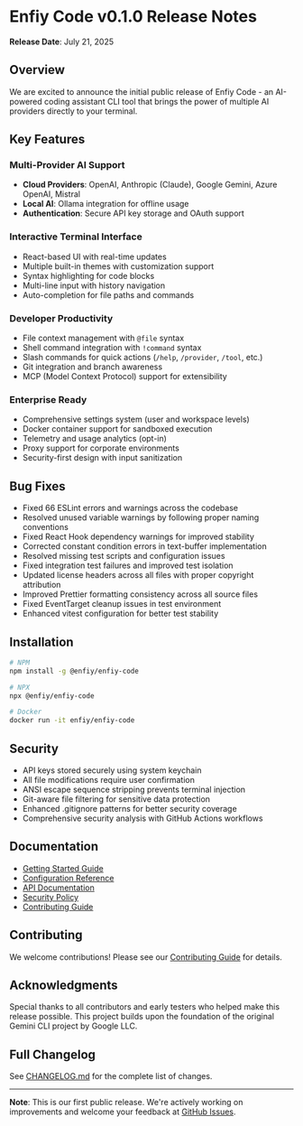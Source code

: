 # Enfiy Code v0.1.0 Release Notes

**Release Date**: July 21, 2025

## Overview

We are excited to announce the initial public release of Enfiy Code - an AI-powered coding assistant CLI tool that brings the power of multiple AI providers directly to your terminal.

## Key Features

### Multi-Provider AI Support

- **Cloud Providers**: OpenAI, Anthropic (Claude), Google Gemini, Azure OpenAI, Mistral
- **Local AI**: Ollama integration for offline usage
- **Authentication**: Secure API key storage and OAuth support

### Interactive Terminal Interface

- React-based UI with real-time updates
- Multiple built-in themes with customization support
- Syntax highlighting for code blocks
- Multi-line input with history navigation
- Auto-completion for file paths and commands

### Developer Productivity

- File context management with `@file` syntax
- Shell command integration with `!command` syntax
- Slash commands for quick actions (`/help`, `/provider`, `/tool`, etc.)
- Git integration and branch awareness
- MCP (Model Context Protocol) support for extensibility

### Enterprise Ready

- Comprehensive settings system (user and workspace levels)
- Docker container support for sandboxed execution
- Telemetry and usage analytics (opt-in)
- Proxy support for corporate environments
- Security-first design with input sanitization

## Bug Fixes

- Fixed 66 ESLint errors and warnings across the codebase
- Resolved unused variable warnings by following proper naming conventions
- Fixed React Hook dependency warnings for improved stability
- Corrected constant condition errors in text-buffer implementation
- Resolved missing test scripts and configuration issues
- Fixed integration test failures and improved test isolation
- Updated license headers across all files with proper copyright attribution
- Improved Prettier formatting consistency across all source files
- Fixed EventTarget cleanup issues in test environment
- Enhanced vitest configuration for better test stability

## Installation

```bash
# NPM
npm install -g @enfiy/enfiy-code

# NPX
npx @enfiy/enfiy-code

# Docker
docker run -it enfiy/enfiy-code
```

## Security

- API keys stored securely using system keychain
- All file modifications require user confirmation
- ANSI escape sequence stripping prevents terminal injection
- Git-aware file filtering for sensitive data protection
- Enhanced .gitignore patterns for better security coverage
- Comprehensive security analysis with GitHub Actions workflows

## Documentation

- [Getting Started Guide](../getting-started/README.md)
- [Configuration Reference](../api/cli/configuration.md)
- [API Documentation](../api/README.md)
- [Security Policy](../../SECURITY.md)
- [Contributing Guide](../../CONTRIBUTING.md)

## Contributing

We welcome contributions! Please see our [Contributing Guide](../../CONTRIBUTING.md) for details.

## Acknowledgments

Special thanks to all contributors and early testers who helped make this release possible. This project builds upon the foundation of the original Gemini CLI project by Google LLC.

## Full Changelog

See [CHANGELOG.md](../../CHANGELOG.md) for the complete list of changes.

---

**Note**: This is our first public release. We're actively working on improvements and welcome your feedback at [GitHub Issues](https://github.com/haya21-8/enfiy-code/issues).
